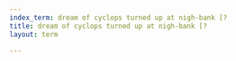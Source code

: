 ```yaml
---
index_term: dream of cyclops turned up at nigh-bank [?
title: dream of cyclops turned up at nigh-bank [?
layout: term

---
```

